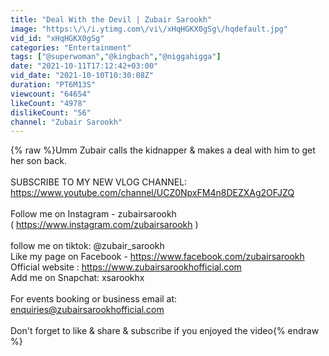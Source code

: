 ```yaml
---
title: "Deal With the Devil | Zubair Sarookh"
image: "https:\/\/i.ytimg.com\/vi\/xHqHGKX0gSg\/hqdefault.jpg"
vid_id: "xHqHGKX0gSg"
categories: "Entertainment"
tags: ["@superwoman","@kingbach","@niggahigga"]
date: "2021-10-11T17:12:42+03:00"
vid_date: "2021-10-10T10:30:08Z"
duration: "PT6M13S"
viewcount: "64654"
likeCount: "4978"
dislikeCount: "56"
channel: "Zubair Sarookh"
---
```

{% raw %}Umm Zubair calls the kidnapper &amp; makes a deal with him to get her son back.<br /><br />SUBSCRIBE TO MY NEW VLOG CHANNEL:<br /><a rel="nofollow" target="blank" href="https://www.youtube.com/channel/UCZ0NpxFM4n8DEZXAg2OFJZQ">https://www.youtube.com/channel/UCZ0NpxFM4n8DEZXAg2OFJZQ</a><br /><br />Follow me on Instagram - zubairsarookh <br />( <a rel="nofollow" target="blank" href="https://www.instagram.com/zubairsarookh">https://www.instagram.com/zubairsarookh</a> )<br /><br />follow me on tiktok: @zubair_sarookh<br />Like my page on Facebook - <a rel="nofollow" target="blank" href="https://www.facebook.com/zubairsarookh">https://www.facebook.com/zubairsarookh</a><br />Official website : <a rel="nofollow" target="blank" href="https://www.zubairsarookhofficial.com">https://www.zubairsarookhofficial.com</a><br />Add me on Snapchat: xsarookhx<br /><br />For events booking or business email at: enquiries@zubairsarookhofficial.com<br /><br />Don't forget to like &amp; share &amp; subscribe if you enjoyed the video{% endraw %}
